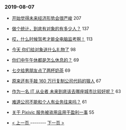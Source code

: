 ### 2019-08-07 
- [开始觉得未来经济形势会很严峻](https://www.v2ex.com/t/589687) 207
- [做个统计，到底有对象的有多少人？](https://www.v2ex.com/t/589786) 137
- [哎，什么时候驾考才能全电脑监考啊！](https://www.v2ex.com/t/589798) 113
- [今天 你们给对象送什么礼物了](https://www.v2ex.com/t/589713) 98
- [你们中午午休都是怎么休息的？](https://www.v2ex.com/t/589710) 69
- [七夕给男朋友点了两杯奶茶](https://www.v2ex.com/t/589821) 69
- [原来还有手敲 160 万行复制公司代码的狠人](https://www.v2ex.com/t/589619) 67
- [作为一名 IT 从业者 未来到底该去哪座城市比较好呢？](https://www.v2ex.com/t/589737) 63
- [难道公司不能和个人有业务往来吗？](https://www.v2ex.com/t/589681) 61
- [关于 Pixivic 服务被盗用且用于盈利一事](https://www.v2ex.com/t/589636) 55 

- [ < 上一页 ](https://github.com/able8/v2ex-hot-record/blob/master/2019-08-06.md) -------- [ 下一页 > ](https://github.com/able8/v2ex-hot-record/blob/master/2019-08-08.md)